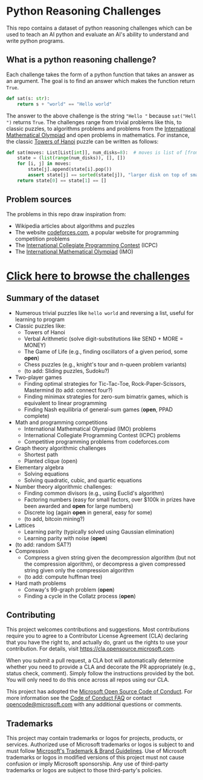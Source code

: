 # Python Reasoning Challenges

This repo contains a dataset of python reasoning challenges which can be used to teach an AI python and evaluate an AI's ability to understand and write python programs. 

## What is a python reasoning challenge?

Each challenge takes the form of a python function that takes an answer as an argument. The goal is to find an answer which makes the function return `True`.

```python
def sat(s: str):
    return s + "world" == "Hello world"
```

The answer to the above challenge is the string `"Hello "` because `sat("Hell ")` returns `True`. The challenges range from trivial problems like this, to classic puzzles, to algorithms problems and problems from the [International Mathematical Olympiad](https://en.wikipedia.org/wiki/International_Mathematical_Olympiad) and open problems in mathematics. For instance, the classic [Towers of Hanoi](https://en.wikipedia.org/wiki/Tower_of_Hanoi) puzzle can be written as follows:

```python
def sat(moves: List[List[int]], num_disks=8):  # moves is list of [from, to] pairs
    state = (list(range(num_disks)), [], [])
    for [i, j] in moves:
        state[j].append(state[i].pop())
        assert state[j] == sorted(state[j]), "larger disk on top of smaller disk"
    return state[0] == state[1] == []

```

## Problem sources

The problems in this repo draw inspiration from:
* Wikipedia articles about algorithms and puzzles
* The website [codeforces.com](https://codeforces.com), a popular website for programming competition problems
* The [International Collegiate Programming Contest](https://icpc.global) (ICPC) 
* The [International Mathematical Olympiad](https://en.wikipedia.org/wiki/International_Mathematical_Olympiad) (IMO)

# [Click here to browse the challenges](/problems/README.md)

## Summary of the dataset
* Numerous trivial puzzles like `hello world` and reversing a list, useful for learning to program 
* Classic puzzles like:
    * Towers of Hanoi
    * Verbal Arithmetic (solve digit-substitutions like SEND + MORE = MONEY)
    * The Game of Life (e.g., finding oscillators of a given period, some **open**) 
    * Chess puzzles (e.g., knight's tour and n-queen problem variants)    
    * (to add: Sliding puzzles, Sudoku?) 
* Two-player games
    * Finding optimal strategies for Tic-Tac-Toe, Rock-Paper-Scissors, Mastermind (to add: connect four?)
    * Finding minimax strategies for zero-sum bimatrix games, which is equivalent to linear programming
    * Finding Nash equilibria of general-sum games (**open**, PPAD complete)
* Math and programming competitions
    * International Mathematical Olympiad (IMO) problems 
    * International Collegiate Programming Contest (ICPC) problems
    * Competitive programming problems from codeforces.com 
* Graph theory algorithmic challenges
    * Shortest path
    * Planted clique (open)
* Elementary algebra 
    * Solving equations
    * Solving quadratic, cubic, and quartic equations
* Number theory algorithmic challenges:
    * Finding common divisors (e.g., using Euclid's algorithm)
    * Factoring numbers (easy for small factors, over $100k in prizes have been awarded and **open** 
    for large numbers)
    * Discrete log (again **open** in general, easy for some)
    * (to add, bitcoin mining?)
* Lattices
    * Learning parity (typically solved using Gaussian elimination)
    * Learning parity with noise (**open**)
* (to add: random SAT?)
* Compression
    * Compress a given string given the decompression algorithm (but not the compression algorithm), or decompress a given 
    compressed string given only the compression algorithm
    * (to add: compute huffman tree)
* Hard math problems
    * Conway's 99-graph problem (**open**)
    * Finding a cycle in the Collatz process (**open**)


## Contributing

This project welcomes contributions and suggestions.  Most contributions require you to agree to a
Contributor License Agreement (CLA) declaring that you have the right to, and actually do, grant us
the rights to use your contribution. For details, visit https://cla.opensource.microsoft.com.

When you submit a pull request, a CLA bot will automatically determine whether you need to provide
a CLA and decorate the PR appropriately (e.g., status check, comment). Simply follow the instructions
provided by the bot. You will only need to do this once across all repos using our CLA.

This project has adopted the [Microsoft Open Source Code of Conduct](https://opensource.microsoft.com/codeofconduct/).
For more information see the [Code of Conduct FAQ](https://opensource.microsoft.com/codeofconduct/faq/) or
contact [opencode@microsoft.com](mailto:opencode@microsoft.com) with any additional questions or comments.

## Trademarks

This project may contain trademarks or logos for projects, products, or services. Authorized use of Microsoft 
trademarks or logos is subject to and must follow 
[Microsoft's Trademark & Brand Guidelines](https://www.microsoft.com/en-us/legal/intellectualproperty/trademarks/usage/general).
Use of Microsoft trademarks or logos in modified versions of this project must not cause confusion or imply Microsoft sponsorship.
Any use of third-party trademarks or logos are subject to those third-party's policies.
